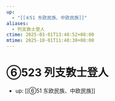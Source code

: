 ```yaml
---
up:
  - "[[⑥51 东欧民族、中欧民族]]"
aliases:
  - 列支敦士登人
ctime: 2025-03-01T13:48:52+08:00
mtime: 2025-10-01T11:40:30+08:00
---
```


# ⑥523 列支敦士登人

- up: [[⑥51 东欧民族、中欧民族]]
